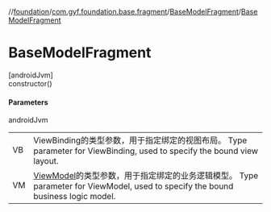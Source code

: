 //[foundation](../../../index.md)/[com.gyf.foundation.base.fragment](../index.md)/[BaseModelFragment](index.md)/[BaseModelFragment](-base-model-fragment.md)

# BaseModelFragment

[androidJvm]\
constructor()

#### Parameters

androidJvm

| | |
|---|---|
| VB | ViewBinding的类型参数，用于指定绑定的视图布局。     Type parameter for ViewBinding, used to specify the bound view layout. |
| VM | [ViewModel](https://developer.android.com/reference/kotlin/androidx/lifecycle/ViewModel.html)的类型参数，用于指定绑定的业务逻辑模型。     Type parameter for ViewModel, used to specify the bound business logic model. |